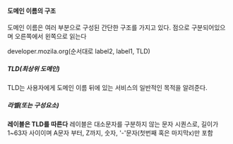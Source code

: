 #### 도메인 이름의 구조
도메인 이름은 여러 부분으로 구성된 간단한 구조를 가지고 있다.
점으로 구분되어있으며 오른쪽에서 왼쪽으로 읽는다

developer.mozila.org(순서대로 label2, label1, TLD)

##### **TLD**(최상위 도메인)
TLD는 사용자에게 도메인 이름 뒤에 있는 서비스의 일반적인 목적을 알려준다.

##### **라벨**(또는 구성요소)
**레이블은 TLD를 따른다** 레이블은 대소문자를 구분하지 않는 문자 시퀀스로, 길이가 1~63자 사이이며 A문자 부터,  Z까지, 숫자, '-'문자(첫번째 혹은 마지막x)만 포함